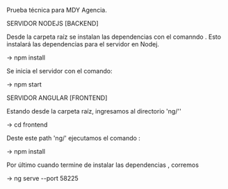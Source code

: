 Prueba técnica para MDY Agencia.


SERVIDOR NODEJS [BACKEND]


Desde la carpeta raíz se instalan las dependencias  con el comanndo . Esto instalará las dependencias para el servidor en Nodej.

-> npm install

Se inicia el servidor con el comando:

-> npm start




SERVIDOR ANGULAR [FRONTEND]

Estando desde la carpeta raíz, ingresamos al directorio 'ng/''

-> cd frontend

Deste este path 'ng/' ejecutamos el comando :

-> npm install

Por último cuando termine de instalar las dependencias , corremos 

-> ng serve --port 58225

